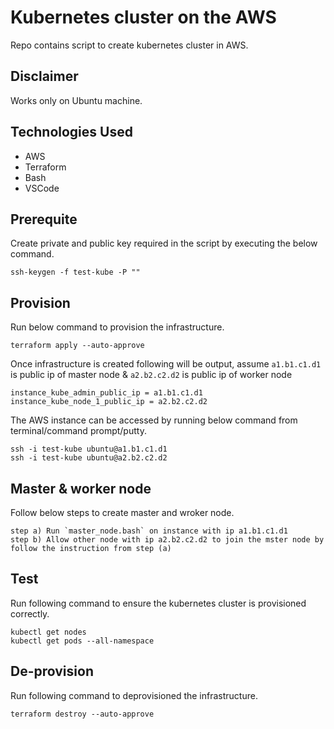 # Kubernetes cluster on the AWS

Repo contains script to create kubernetes cluster in AWS.

## Disclaimer

Works only on Ubuntu machine.

## Technologies Used

  * AWS
  * Terraform
  * Bash
  * VSCode
  
## Prerequite

Create private and public key required in the script by executing the below command.

`ssh-keygen -f test-kube -P ""`

## Provision


Run below command to provision the infrastructure.

`terraform apply --auto-approve`

Once infrastructure is created following will be output, assume `a1.b1.c1.d1` is public ip of master node & `a2.b2.c2.d2` is public ip of worker node

```
instance_kube_admin_public_ip = a1.b1.c1.d1
instance_kube_node_1_public_ip = a2.b2.c2.d2
```

The AWS instance can be accessed by running below command from terminal/command prompt/putty.

```
ssh -i test-kube ubuntu@a1.b1.c1.d1
ssh -i test-kube ubuntu@a2.b2.c2.d2
```

## Master & worker node

Follow below steps to create master and wroker node.

```
step a) Run `master_node.bash` on instance with ip a1.b1.c1.d1 
step b) Allow other node with ip a2.b2.c2.d2 to join the mster node by follow the instruction from step (a)
```

## Test

Run following command to ensure the kubernetes cluster is provisioned correctly.

```
kubectl get nodes
kubectl get pods --all-namespace
```


## De-provision

Run following command to deprovisioned the infrastructure.

`terraform destroy --auto-approve`